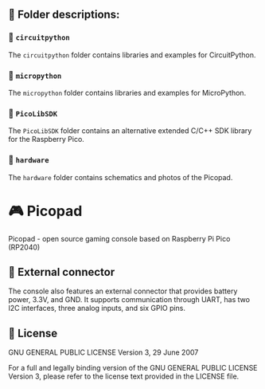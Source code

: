 ## 📂 Folder descriptions:

### 📁 `circuitpython`
The `circuitpython` folder contains libraries and examples for CircuitPython.

### 📁 `micropython`
The `micropython` folder contains libraries and examples for MicroPython.

### 📁 `PicoLibSDK`
The `PicoLibSDK` folder contains an alternative extended C/C++ SDK library for the Raspberry Pico.

### 📁 `hardware`
The `hardware` folder contains schematics and photos of the Picopad.

# 🎮 Picopad
Picopad - open source gaming console based on Raspberry Pi Pico (RP2040)  

## 🔌 External connector
The console also features an external connector that provides battery power, 3.3V, and GND. It supports communication through UART, has two I2C interfaces, three analog inputs, and six GPIO pins.

## 📜 License
GNU GENERAL PUBLIC LICENSE
Version 3, 29 June 2007

For a full and legally binding version of the GNU GENERAL PUBLIC LICENSE Version 3, please refer to the license text provided in the LICENSE file.

